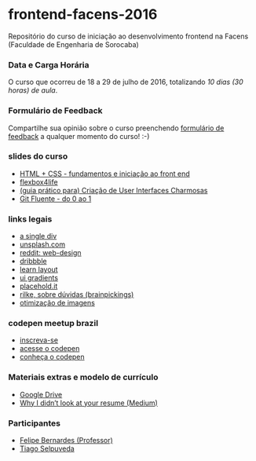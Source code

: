 # frontend-facens-2016
Repositório do curso de iniciação ao desenvolvimento frontend na Facens (Faculdade de Engenharia de Sorocaba)

### Data e Carga Horária
O curso que ocorreu de 18 a 29 de julho de 2016, totalizando *10 dias (30 horas) de aula*.

### Formulário de Feedback
Compartilhe sua opinião sobre o curso preenchendo [formulário de feedback](http://goo.gl/forms/bqebYmYW9tPgPmH13) a qualquer momento do curso! :-)

### slides do curso
- [HTML + CSS - fundamentos e iniciação ao front end](https://speakerdeck.com/felipebernardes/html-plus-css-fundamentos-e-iniciacao-ao-front-end)
- [flexbox4life](https://speakerdeck.com/felipebernardes/flexbox-4-life-in-dot-tegra-dot-do)
- [(guia prático para) Criação de User Interfaces Charmosas](https://speakerdeck.com/felipebernardes/guia-pratico-para-criacao-de-user-interfaces-charmosas)
- [Git Fluente - do 0 ao 1](https://speakerdeck.com/felipebernardes/git-fluente-do-0-ao-1)

### links legais
- [a single div](http://a.singlediv.com/)
- [unsplash.com](https://unsplash.com/)
- [reddit: web-design](https://www.reddit.com/r/web_design)
- [dribbble](https://dribbble.com/)
- [learn layout](http://pt-br.learnlayout.com/)
- [ui gradients](http://uigradients.com/)
- [placehold.it](http://placehold.it/)
- [rilke, sobre dúvidas (brainpickings)](https://www.brainpickings.org/2012/06/01/rilke-on-questions/)  
- [otimização de imagens](https://tinypng.com/)

### codepen meetup brazil
- [inscreva-se](https://nvite.com/CodePen/cbda)
- [acesse o codepen](http://codepen.io/)
- [conheça o codepen](http://codepen.io/hello)

### Materiais extras e modelo de currículo
- [Google Drive](https://drive.google.com/folderview?id=0B7NErANkgCplM3pzMnhIRXVIXzg&usp=sharing)
- [Why I didn’t look at your resume (Medium)](https://medium.com/who-what-why/why-i-didn-t-look-at-your-resume-2a8ed1f4a5bb#.nsi6dwg70)

### Participantes
- [Felipe Bernardes (Professor)](https://github.com/felipebernardes)
- [Tiago Selpuveda](https://github.com/tiagofoks)
